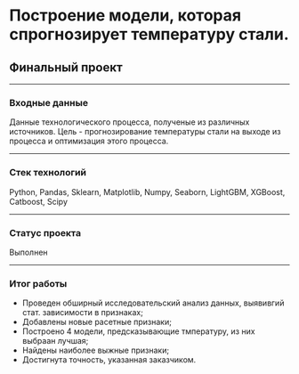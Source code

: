 # Построение модели, которая спрогнозирует температуру стали.
## Финальный проект
____
### Входные данные
Данные технологического процесса, полученые из различных источников. Цель - прогнозирование температуры стали на выходе из процесса и оптимизация этого процесса.

____

### Стек технологий
Python, Pandas, Sklearn, Matplotlib, Numpy, Seaborn, LightGBM, XGBoost, Catboost, Scipy
____

### Статус проекта
Выполнен
____

### Итог работы
- Проведен обширный исследовательский анализ данных, выявивгий стат. зависимости в признаках;
- Добавлены новые расетные признаки;
- Построено 4 модели, предсказывающие тмпературу, из них выбраан лучшая;
- Найдены наиболее выжные признаки;
- Достигнута точность, указанная заказчиком.
